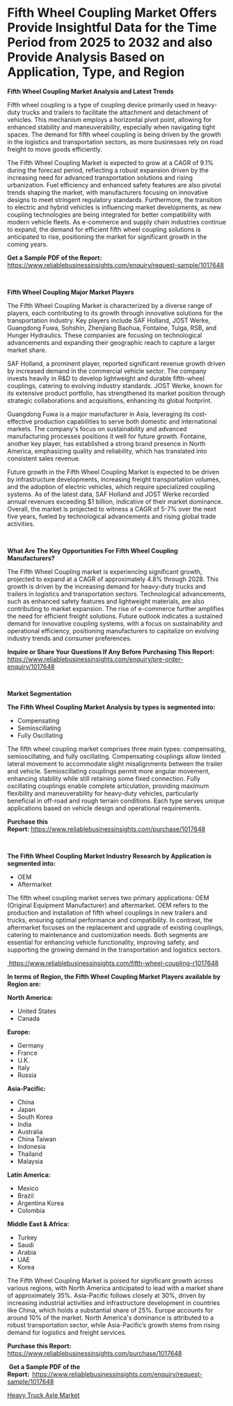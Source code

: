 <p><h1>Fifth Wheel Coupling Market Offers Provide Insightful Data for the Time Period from 2025 to 2032 and also Provide Analysis Based on Application, Type, and Region</h1></p><p><strong>Fifth Wheel Coupling Market Analysis and Latest Trends</strong></p>
<p><p>Fifth wheel coupling is a type of coupling device primarily used in heavy-duty trucks and trailers to facilitate the attachment and detachment of vehicles. This mechanism employs a horizontal pivot point, allowing for enhanced stability and maneuverability, especially when navigating tight spaces. The demand for fifth wheel coupling is being driven by the growth in the logistics and transportation sectors, as more businesses rely on road freight to move goods efficiently.</p><p>The Fifth Wheel Coupling Market is expected to grow at a CAGR of 9.1% during the forecast period, reflecting a robust expansion driven by the increasing need for advanced transportation solutions and rising urbanization. Fuel efficiency and enhanced safety features are also pivotal trends shaping the market, with manufacturers focusing on innovative designs to meet stringent regulatory standards. Furthermore, the transition to electric and hybrid vehicles is influencing market developments, as new coupling technologies are being integrated for better compatibility with modern vehicle fleets. As e-commerce and supply chain industries continue to expand, the demand for efficient fifth wheel coupling solutions is anticipated to rise, positioning the market for significant growth in the coming years.</p></p>
<p><strong>Get a Sample PDF of the Report:&nbsp;</strong> <a href="https://www.reliablebusinessinsights.com/enquiry/request-sample/1017648?utm_campaign=3076&utm_medium=2&utm_source=Github&utm_content=ia&utm_term=30032025&utm_id=fifth-wheel-coupling">https://www.reliablebusinessinsights.com/enquiry/request-sample/1017648</a></p>
<p>&nbsp;</p>
<p><strong>Fifth Wheel Coupling Major Market Players</strong></p>
<p><p>The Fifth Wheel Coupling Market is characterized by a diverse range of players, each contributing to its growth through innovative solutions for the transportation industry. Key players include SAF Holland, JOST Werke, Guangdong Fuwa, Sohshin, Zhenjiang Baohua, Fontaine, Tulga, RSB, and Hunger Hydraulics. These companies are focusing on technological advancements and expanding their geographic reach to capture a larger market share.</p><p>SAF Holland, a prominent player, reported significant revenue growth driven by increased demand in the commercial vehicle sector. The company invests heavily in R&D to develop lightweight and durable fifth-wheel couplings, catering to evolving industry standards. JOST Werke, known for its extensive product portfolio, has strengthened its market position through strategic collaborations and acquisitions, enhancing its global footprint.</p><p>Guangdong Fuwa is a major manufacturer in Asia, leveraging its cost-effective production capabilities to serve both domestic and international markets. The company's focus on sustainability and advanced manufacturing processes positions it well for future growth. Fontaine, another key player, has established a strong brand presence in North America, emphasizing quality and reliability, which has translated into consistent sales revenue.</p><p>Future growth in the Fifth Wheel Coupling Market is expected to be driven by infrastructure developments, increasing freight transportation volumes, and the adoption of electric vehicles, which require specialized coupling systems. As of the latest data, SAF Holland and JOST Werke recorded annual revenues exceeding $1 billion, indicative of their market dominance. Overall, the market is projected to witness a CAGR of 5-7% over the next five years, fueled by technological advancements and rising global trade activities.</p></p>
<p>&nbsp;</p>
<p><strong>What Are The Key Opportunities For Fifth Wheel Coupling Manufacturers?</strong></p>
<p><p>The Fifth Wheel Coupling market is experiencing significant growth, projected to expand at a CAGR of approximately 4.8% through 2028. This growth is driven by the increasing demand for heavy-duty trucks and trailers in logistics and transportation sectors. Technological advancements, such as enhanced safety features and lightweight materials, are also contributing to market expansion. The rise of e-commerce further amplifies the need for efficient freight solutions. Future outlook indicates a sustained demand for innovative coupling systems, with a focus on sustainability and operational efficiency, positioning manufacturers to capitalize on evolving industry trends and consumer preferences.</p></p>
<p><strong>Inquire or Share Your Questions If Any Before Purchasing This Report:</strong> <a href="https://www.reliablebusinessinsights.com/enquiry/pre-order-enquiry/1017648?utm_campaign=3076&utm_medium=2&utm_source=Github&utm_content=ia&utm_term=30032025&utm_id=fifth-wheel-coupling">https://www.reliablebusinessinsights.com/enquiry/pre-order-enquiry/1017648</a></p>
<p>&nbsp;</p>
<p><strong>Market Segmentation</strong></p>
<p><strong>The Fifth Wheel Coupling Market Analysis by types is segmented into:</strong></p>
<p><ul><li>Compensating</li><li>Semioscillating</li><li>Fully Oscillating</li></ul></p>
<p><p>The fifth wheel coupling market comprises three main types: compensating, semioscillating, and fully oscillating. Compensating couplings allow limited lateral movement to accommodate slight misalignments between the trailer and vehicle. Semioscillating couplings permit more angular movement, enhancing stability while still retaining some fixed connection. Fully oscillating couplings enable complete articulation, providing maximum flexibility and maneuverability for heavy-duty vehicles, particularly beneficial in off-road and rough terrain conditions. Each type serves unique applications based on vehicle design and operational requirements.</p></p>
<p><strong>Purchase this Report:&nbsp;</strong><a href="https://www.reliablebusinessinsights.com/purchase/1017648?utm_campaign=3076&utm_medium=2&utm_source=Github&utm_content=ia&utm_term=30032025&utm_id=fifth-wheel-coupling">https://www.reliablebusinessinsights.com/purchase/1017648</a></p>
<p>&nbsp;</p>
<p><strong>The Fifth Wheel Coupling Market Industry Research by Application is segmented into:</strong></p>
<p><ul><li>OEM</li><li>Aftermarket</li></ul></p>
<p><p>The fifth wheel coupling market serves two primary applications: OEM (Original Equipment Manufacturer) and aftermarket. OEM refers to the production and installation of fifth wheel couplings in new trailers and trucks, ensuring optimal performance and compatibility. In contrast, the aftermarket focuses on the replacement and upgrade of existing couplings, catering to maintenance and customization needs. Both segments are essential for enhancing vehicle functionality, improving safety, and supporting the growing demand in the transportation and logistics sectors.</p></p>
<p><a href="https://www.reliablebusinessinsights.com/fifth-wheel-coupling-r1017648?utm_campaign=3076&utm_medium=2&utm_source=Github&utm_content=ia&utm_term=30032025&utm_id=fifth-wheel-coupling">&nbsp;https://www.reliablebusinessinsights.com/fifth-wheel-coupling-r1017648</a></p>
<p><strong>In terms of Region, the Fifth Wheel Coupling Market Players available by Region are:</strong></p>
<p>
    <p> <strong> North America: </strong>
        <ul>
            <li>United States</li>
            <li>Canada</li>
        </ul>
        </p> 
    <p> <strong> Europe: </strong>
        <ul>
            <li>Germany</li>
            <li>France</li>
            <li>U.K.</li>
            <li>Italy</li>
            <li>Russia</li>
        </ul>
        </p> 
    <p> <strong> Asia-Pacific: </strong>
        <ul>
            <li>China</li>
            <li>Japan</li>
            <li>South Korea</li>
            <li>India</li>
            <li>Australia</li>
            <li>China Taiwan</li>
            <li>Indonesia</li>
            <li>Thailand</li>
            <li>Malaysia</li>
        </ul>
        </p> 
    <p> <strong> Latin America: </strong>
        <ul>
            <li>Mexico</li>
            <li>Brazil</li>
            <li>Argentina Korea</li>
            <li>Colombia</li>
        </ul>
        </p> 
    <p> <strong> Middle East & Africa: </strong>
        <ul>
            <li>Turkey</li>
            <li>Saudi</li>
            <li>Arabia</li>
            <li>UAE</li>
            <li>Korea</li>
        </ul>
    </p>
    </p>
<p><p>The Fifth Wheel Coupling Market is poised for significant growth across various regions, with North America anticipated to lead with a market share of approximately 35%. Asia-Pacific follows closely at 30%, driven by increasing industrial activities and infrastructure development in countries like China, which holds a substantial share of 25%. Europe accounts for around 10% of the market. North America's dominance is attributed to a robust transportation sector, while Asia-Pacific’s growth stems from rising demand for logistics and freight services.</p></p>
<p><strong>Purchase this Report: </strong><a href="https://www.reliablebusinessinsights.com/purchase/1017648?utm_campaign=3076&utm_medium=2&utm_source=Github&utm_content=ia&utm_term=30032025&utm_id=fifth-wheel-coupling">https://www.reliablebusinessinsights.com/purchase/1017648</a></p>
<p>&nbsp;<strong>Get a Sample PDF of the Report:&nbsp;&nbsp;</strong><a href="https://www.reliablebusinessinsights.com/enquiry/request-sample/1017648?utm_campaign=3076&utm_medium=2&utm_source=Github&utm_content=ia&utm_term=30032025&utm_id=fifth-wheel-coupling">https://www.reliablebusinessinsights.com/enquiry/request-sample/1017648</a></p>
<p><strong></strong></p>
<p><p><a href="https://github.com/saeiddaemo/Market-Research-Report-List-1/blob/main/heavy-truck-axle-market.md?utm_campaign=3076&utm_medium=2&utm_source=Github&utm_content=ia&utm_term=30032025&utm_id=fifth-wheel-coupling">Heavy Truck Axle Market</a></p></p>